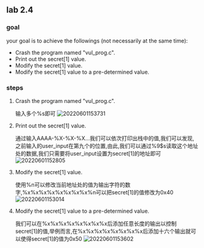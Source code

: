 ## lab 2.4
### goal
your goal is to achieve the followings (not necessarily at the same time):

- Crash the program named "vul_prog.c".
- Print out the secret[1] value.
- Modify the secret[1] value.
- Modify the secret[1] value to a pre-determined value.
### steps
1. Crash the program named "vul_prog.c".
   
   输入多个%s即可
   ![20220601153731](https://typora-1309407228.cos.ap-shanghai.myqcloud.com/20220601153731.png)
2. Print out the secret[1] value.
   
   通过输入AAAA-%X-%X-%X...我们可以依次打印出栈中的值,我们可以发现,之前输入的user_input在第九个的位置,由此,我们可以通过%9$s读取这个地址处的数据,我们只需要将user_input设置为secret[1]的地址即可
   ![20220601152805](https://typora-1309407228.cos.ap-shanghai.myqcloud.com/20220601152805.png)
3. Modify the secret[1] value.
   
   使用%n可以修改当前地址处的值为输出字符的数字,%x%x%x%x%x%x%x%x%n可以把secret[1]的值修改为0x40
   ![20220601153014](https://typora-1309407228.cos.ap-shanghai.myqcloud.com/20220601153014.png)
4. Modify the secret[1] value to a pre-determined value.
   
   我们可以在%x%x%x%x%x%x%x%x后添加任意长度的输出以控制secret[1]的值,举例而言,在%x%x%x%x%x%x%x%x后添加十六个输出就可以使得secret[1]的值为0x50
   ![20220601153602](https://typora-1309407228.cos.ap-shanghai.myqcloud.com/20220601153602.png)